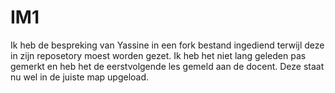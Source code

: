 # IM1

Ik heb de bespreking van Yassine in een fork bestand ingediend terwijl deze in zijn reposetory moest worden gezet. Ik heb het niet lang geleden pas gemerkt en heb het de eerstvolgende les gemeld aan de docent. Deze staat nu wel in de juiste map upgeload.
